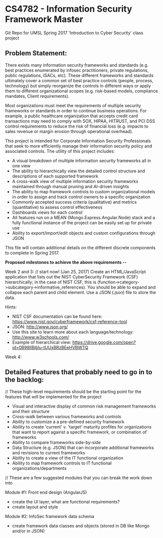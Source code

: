# CS4782 - Information Security Framework Master
Git Repo for UMSL Spring 2017 'Introduction to Cyber Security' class project

<h2>Problem Statement:</h2>
There exists many information security frameworks and standards (e.g. best practices enumerated by infosec practitioners, private regulations, public regulations, ISACs, etc). These different frameworks and standards ultimately cover a common set of best practice controls (people, process, technology) but simply reorganize the controls in different ways or apply them to different organizational scopes (e.g. risk-based models, compliance mandates, Client requirements).

Most organizations must meet the requirements of multiple security frameworks or standards in order to continue business operations. For example, a public healthcare organization that accepts credit card transactions may need to comply with SOX, HIPAA, HITRUST, and PCI DSS control requirements to reduce the risk of financial loss (e.g. impacts to sales revenue or margin erosion through operational overhead).

This project is intended for Corporate Information Security Professionals that seek to more efficiently manage their information security policy and associated controls. The utility of this project includes:
  - A visual breakdown of multiple information security frameworks all in one view
  - The ability to hierarchically view the detailed control structure and descriptions of each supported framework
  - A cross-walk view of multiple information security frameworks maintained through manual pruning and AI-driven insights
  - The ability to map framework controls to custom organizational models in order to assign and track control owners to a specific organization
  - Commonly accepted success criteria (qualitative) and metrics (quantitative) to assess control effectiveness
  - Dashboards views for each control
  - All features run on a MEAN (Mongo.Express.Angular.Node) stack and a fully functional instance of the project can be easily set up for private use
  - Ability to export/import/edit objects and custom configurations through JSON

This file will contain additional details on the different discrete components to complete in Spring 2017.

<b> Proposed milestones to achieve the above requirements -- </b>

Week 2 and 3:                         // start now! (Jan 25, 2017)
Create an HTML/JavaScript application that lists out the NIST CyberSecurity Framework (CSF) hierarchically; in the case of NIST CSF, this is (function->category->subcategory->informative_references). You should be able to expand and collapse each parent and child element. Use a JSON (.json) file to store the data.

Hints:
  - NIST CSF documentation can be found here: https://www.nist.gov/cyberframework/csf-reference-tool
  - JSON: http://www.json.org/
  - Use this site to learn more about each language/technology: http://www.w3schools.com/
  - Example of hierarchical view: https://drive.google.com/open?id=0B98llBjblu-tUUxBRzBEeHVBWTQ

Week 4:


<h2>Detailed Features that probably need to go in to the backlog:</h2>
// These high-level requirements should be the starting point for the features that will be implemented for the project

  - Visual and interactive display of common risk management frameworks and their structure
  - Cross-walk between various frameworks and controls
  - Ability to customize a a pre-defined security framework
  - Ability to create 'current' v. 'target' maturity profiles for organizations that want to report against a specific framework, or combination of frameworks
  - Ability to compare frameworks side-by-side
  - Data Structure (e.g. JSON) that can incorporate additional frameworks and revisions to current frameworks
  - Ability to create a view of the IT functional organization
  - Ability to map framework controls to IT functional organizations/departments

// These are a few suggested modules that you can break the work down into

Module #1: Front end design (AngularJS)
  - create the UI layer, what are functional requirements?
  - create layout and style

Module #2: InfoSec framework data schema
  - create framework data classes and objects (stored in DB like Mongo and/or in JSON)
